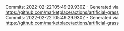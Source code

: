Commits: 2022-02-22T05:49:29.930Z - Generated via https://github.com/marketplace/actions/artificial-grass
<br>
Commits: 2022-02-22T05:49:29.930Z - Generated via https://github.com/marketplace/actions/artificial-grass
<br>
